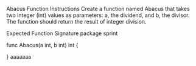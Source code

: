 Abacus Function
Instructions
Create a function named Abacus that takes two integer (int) values as parameters: a, the dividend, and b, the divisor. The function should return the result of integer division.

Expected Function Signature
package sprint

func Abacus(a int, b int) int {

}
aaaaaaa